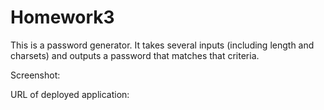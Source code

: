 # Homework3

This is a password generator. It takes several inputs (including length and charsets) and outputs a password that matches that criteria. 

Screenshot: 

URL of deployed application: 
